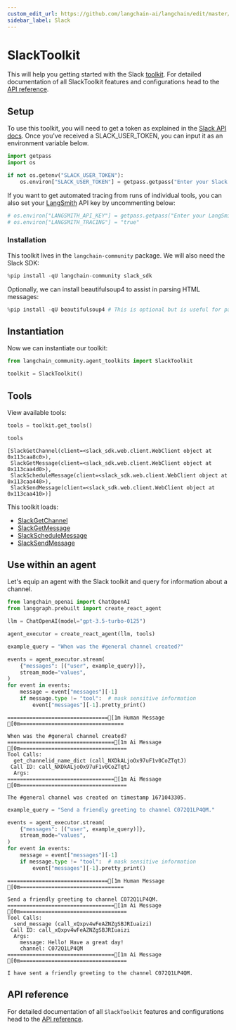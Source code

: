```yaml
---
custom_edit_url: https://github.com/langchain-ai/langchain/edit/master/docs/docs/integrations/toolkits/slack.ipynb
sidebar_label: Slack
---
```


# SlackToolkit

This will help you getting started with the Slack [toolkit](/docs/concepts/#toolkits). For detailed documentation of all SlackToolkit features and configurations head to the [API reference](https://api.python.langchain.com/en/latest/agent_toolkits/langchain_community.agent_toolkits.slack.toolkit.SlackToolkit.html).

## Setup

To use this toolkit, you will need to get a token as explained in the [Slack API docs](https://api.slack.com/tutorials/tracks/getting-a-token). Once you've received a SLACK_USER_TOKEN, you can input it as an environment variable below.


```python
import getpass
import os

if not os.getenv("SLACK_USER_TOKEN"):
    os.environ["SLACK_USER_TOKEN"] = getpass.getpass("Enter your Slack user token: ")
```

If you want to get automated tracing from runs of individual tools, you can also set your [LangSmith](https://docs.smith.langchain.com/) API key by uncommenting below:


```python
# os.environ["LANGSMITH_API_KEY"] = getpass.getpass("Enter your LangSmith API key: ")
# os.environ["LANGSMITH_TRACING"] = "true"
```

### Installation

This toolkit lives in the `langchain-community` package. We will also need the Slack SDK:


```python
%pip install -qU langchain-community slack_sdk
```

Optionally, we can install beautifulsoup4 to assist in parsing HTML messages:


```python
%pip install -qU beautifulsoup4 # This is optional but is useful for parsing HTML messages
```

## Instantiation

Now we can instantiate our toolkit:


```python
from langchain_community.agent_toolkits import SlackToolkit

toolkit = SlackToolkit()
```

## Tools

View available tools:


```python
tools = toolkit.get_tools()

tools
```



```output
[SlackGetChannel(client=<slack_sdk.web.client.WebClient object at 0x113caa8c0>),
 SlackGetMessage(client=<slack_sdk.web.client.WebClient object at 0x113caa4d0>),
 SlackScheduleMessage(client=<slack_sdk.web.client.WebClient object at 0x113caa440>),
 SlackSendMessage(client=<slack_sdk.web.client.WebClient object at 0x113caa410>)]
```


This toolkit loads:

- [SlackGetChannel](https://api.python.langchain.com/en/latest/tools/langchain_community.tools.slack.get_channel.SlackGetChannel.html)
- [SlackGetMessage](https://api.python.langchain.com/en/latest/tools/langchain_community.tools.slack.get_message.SlackGetMessage.html)
- [SlackScheduleMessage](https://api.python.langchain.com/en/latest/tools/langchain_community.tools.slack.schedule_message.SlackScheduleMessage.html)
- [SlackSendMessage](https://api.python.langchain.com/en/latest/tools/langchain_community.tools.slack.send_message.SlackSendMessage.html)

## Use within an agent

Let's equip an agent with the Slack toolkit and query for information about a channel.


```python
from langchain_openai import ChatOpenAI
from langgraph.prebuilt import create_react_agent

llm = ChatOpenAI(model="gpt-3.5-turbo-0125")

agent_executor = create_react_agent(llm, tools)
```


```python
example_query = "When was the #general channel created?"

events = agent_executor.stream(
    {"messages": [("user", example_query)]},
    stream_mode="values",
)
for event in events:
    message = event["messages"][-1]
    if message.type != "tool":  # mask sensitive information
        event["messages"][-1].pretty_print()
```
```output
================================[1m Human Message [0m=================================

When was the #general channel created?
==================================[1m Ai Message [0m==================================
Tool Calls:
  get_channelid_name_dict (call_NXDkALjoOx97uF1v0CoZTqtJ)
 Call ID: call_NXDkALjoOx97uF1v0CoZTqtJ
  Args:
==================================[1m Ai Message [0m==================================

The #general channel was created on timestamp 1671043305.
```

```python
example_query = "Send a friendly greeting to channel C072Q1LP4QM."

events = agent_executor.stream(
    {"messages": [("user", example_query)]},
    stream_mode="values",
)
for event in events:
    message = event["messages"][-1]
    if message.type != "tool":  # mask sensitive information
        event["messages"][-1].pretty_print()
```
```output
================================[1m Human Message [0m=================================

Send a friendly greeting to channel C072Q1LP4QM.
==================================[1m Ai Message [0m==================================
Tool Calls:
  send_message (call_xQxpv4wFeAZNZgSBJRIuaizi)
 Call ID: call_xQxpv4wFeAZNZgSBJRIuaizi
  Args:
    message: Hello! Have a great day!
    channel: C072Q1LP4QM
==================================[1m Ai Message [0m==================================

I have sent a friendly greeting to the channel C072Q1LP4QM.
```
## API reference

For detailed documentation of all `SlackToolkit` features and configurations head to the [API reference](https://api.python.langchain.com/en/latest/agent_toolkits/langchain_community.agent_toolkits.slack.toolkit.SlackToolkit.html).

